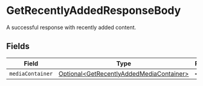 # GetRecentlyAddedResponseBody

A successful response with recently added content.


## Fields

| Field                                                                                                  | Type                                                                                                   | Required                                                                                               | Description                                                                                            |
| ------------------------------------------------------------------------------------------------------ | ------------------------------------------------------------------------------------------------------ | ------------------------------------------------------------------------------------------------------ | ------------------------------------------------------------------------------------------------------ |
| `mediaContainer`                                                                                       | [Optional\<GetRecentlyAddedMediaContainer>](../../models/operations/GetRecentlyAddedMediaContainer.md) | :heavy_minus_sign:                                                                                     | N/A                                                                                                    |